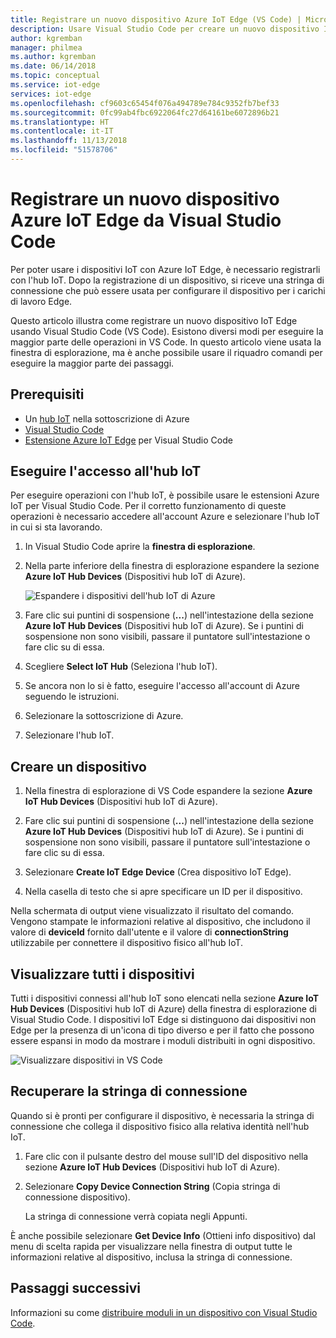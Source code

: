 ```yaml
---
title: Registrare un nuovo dispositivo Azure IoT Edge (VS Code) | Microsoft Docs
description: Usare Visual Studio Code per creare un nuovo dispositivo IoT Edge nell'hub IoT di Azure
author: kgremban
manager: philmea
ms.author: kgremban
ms.date: 06/14/2018
ms.topic: conceptual
ms.service: iot-edge
services: iot-edge
ms.openlocfilehash: cf9603c65454f076a494789e784c9352fb7bef33
ms.sourcegitcommit: 0fc99ab4fbc6922064fc27d64161be6072896b21
ms.translationtype: HT
ms.contentlocale: it-IT
ms.lasthandoff: 11/13/2018
ms.locfileid: "51578706"
---
```

# <a name="register-a-new-azure-iot-edge-device-from-visual-studio-code"></a>Registrare un nuovo dispositivo Azure IoT Edge da Visual Studio Code

Per poter usare i dispositivi IoT con Azure IoT Edge, è necessario registrarli con l'hub IoT. Dopo la registrazione di un dispositivo, si riceve una stringa di connessione che può essere usata per configurare il dispositivo per i carichi di lavoro Edge. 

Questo articolo illustra come registrare un nuovo dispositivo IoT Edge usando Visual Studio Code (VS Code). Esistono diversi modi per eseguire la maggior parte delle operazioni in VS Code. In questo articolo viene usata la finestra di esplorazione, ma è anche possibile usare il riquadro comandi per eseguire la maggior parte dei passaggi. 

## <a name="prerequisites"></a>Prerequisiti

* Un [hub IoT](../iot-hub/iot-hub-create-through-portal.md) nella sottoscrizione di Azure
* [Visual Studio Code](https://code.visualstudio.com/) 
* [Estensione Azure IoT Edge](https://marketplace.visualstudio.com/items?itemName=vsciot-vscode.azure-iot-edge) per Visual Studio Code

## <a name="sign-in-to-access-your-iot-hub"></a>Eseguire l'accesso all'hub IoT

Per eseguire operazioni con l'hub IoT, è possibile usare le estensioni Azure IoT per Visual Studio Code. Per il corretto funzionamento di queste operazioni è necessario accedere all'account Azure e selezionare l'hub IoT in cui si sta lavorando.

1. In Visual Studio Code aprire la **finestra di esplorazione**.

2. Nella parte inferiore della finestra di esplorazione espandere la sezione **Azure IoT Hub Devices** (Dispositivi hub IoT di Azure). 

   ![Espandere i dispositivi dell'hub IoT di Azure](./media/how-to-register-device-vscode/azure-iot-hub-devices.png)

3. Fare clic sui puntini di sospensione (**...**) nell'intestazione della sezione **Azure IoT Hub Devices** (Dispositivi hub IoT di Azure). Se i puntini di sospensione non sono visibili, passare il puntatore sull'intestazione o fare clic su di essa. 

4. Scegliere **Select IoT Hub** (Seleziona l'hub IoT).

5. Se ancora non lo si è fatto, eseguire l'accesso all'account di Azure seguendo le istruzioni. 

6. Selezionare la sottoscrizione di Azure. 

7. Selezionare l'hub IoT. 

## <a name="create-a-device"></a>Creare un dispositivo

1. Nella finestra di esplorazione di VS Code espandere la sezione **Azure IoT Hub Devices** (Dispositivi hub IoT di Azure). 

2. Fare clic sui puntini di sospensione (**...**) nell'intestazione della sezione **Azure IoT Hub Devices** (Dispositivi hub IoT di Azure). Se i puntini di sospensione non sono visibili, passare il puntatore sull'intestazione o fare clic su di essa. 

3. Selezionare **Create IoT Edge Device** (Crea dispositivo IoT Edge). 

4. Nella casella di testo che si apre specificare un ID per il dispositivo. 

Nella schermata di output viene visualizzato il risultato del comando. Vengono stampate le informazioni relative al dispositivo, che includono il valore di **deviceId** fornito dall'utente e il valore di **connectionString** utilizzabile per connettere il dispositivo fisico all'hub IoT. 

## <a name="view-all-devices"></a>Visualizzare tutti i dispositivi

Tutti i dispositivi connessi all'hub IoT sono elencati nella sezione **Azure IoT Hub Devices** (Dispositivi hub IoT di Azure) della finestra di esplorazione di Visual Studio Code. I dispositivi IoT Edge si distinguono dai dispositivi non Edge per la presenza di un'icona di tipo diverso e per il fatto che possono essere espansi in modo da mostrare i moduli distribuiti in ogni dispositivo. 

   ![Visualizzare dispositivi in VS Code](./media/how-to-register-device-vscode/view-devices.png)

## <a name="retrieve-the-connection-string"></a>Recuperare la stringa di connessione

Quando si è pronti per configurare il dispositivo, è necessaria la stringa di connessione che collega il dispositivo fisico alla relativa identità nell'hub IoT.

1. Fare clic con il pulsante destro del mouse sull'ID del dispositivo nella sezione **Azure IoT Hub Devices** (Dispositivi hub IoT di Azure). 
2. Selezionare **Copy Device Connection String** (Copia stringa di connessione dispositivo).

   La stringa di connessione verrà copiata negli Appunti. 

È anche possibile selezionare **Get Device Info** (Ottieni info dispositivo) dal menu di scelta rapida per visualizzare nella finestra di output tutte le informazioni relative al dispositivo, inclusa la stringa di connessione. 


## <a name="next-steps"></a>Passaggi successivi

Informazioni su come [distribuire moduli in un dispositivo con Visual Studio Code](how-to-deploy-modules-vscode.md).
